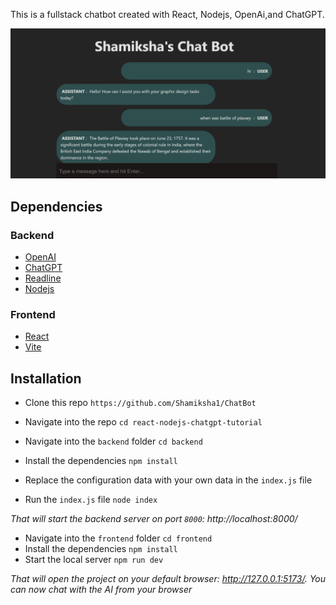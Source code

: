 This is a fullstack chatbot created with React, Nodejs, OpenAi,and ChatGPT.

![machfiles image](./ss.png)

## Dependencies
### Backend
* [OpenAI](https://openai.com/)
* [ChatGPT](https://platform.openai.com/)
* [Readline](https://nodejs.org/api/readline.html)
* [Nodejs](https://nodejs.org/en)

### Frontend
* [React](https://react.dev/)
* [Vite](https://vitejs.dev/)

## Installation
* Clone this repo `https://github.com/Shamiksha1/ChatBot`
* Navigate into the repo `cd react-nodejs-chatgpt-tutorial`

* Navigate into the `backend` folder `cd backend`
* Install the dependencies ``npm install``
* Replace the configuration data with your own data in the `index.js` file
* Run the `index.js` file `node index`

*That will start the backend server on port `8000`: http://localhost:8000/*

* Navigate into the `frontend` folder `cd frontend`
* Install the dependencies ``npm install``
* Start the local server ``npm run dev``

*That will open the project on your default browser: http://127.0.0.1:5173/. You can now chat with the AI from your browser*
